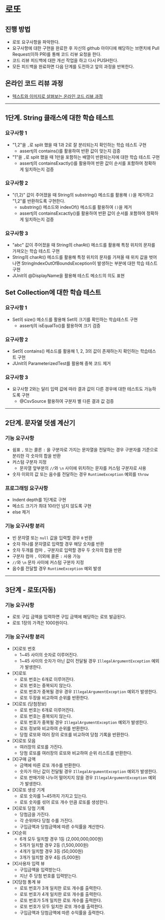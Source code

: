 # 로또
## 진행 방법
* 로또 요구사항을 파악한다.
* 요구사항에 대한 구현을 완료한 후 자신의 github 아이디에 해당하는 브랜치에 Pull Request(이하 PR)를 통해 코드 리뷰 요청을 한다.
* 코드 리뷰 피드백에 대한 개선 작업을 하고 다시 PUSH한다.
* 모든 피드백을 완료하면 다음 단계를 도전하고 앞의 과정을 반복한다.

## 온라인 코드 리뷰 과정
* [텍스트와 이미지로 살펴보는 온라인 코드 리뷰 과정](https://github.com/next-step/nextstep-docs/tree/master/codereview)

---
## 1단계. String 클래스에 대한 학습 테스트 
### 요구사항 1
* "1,2"을 `,`로 split 했을 때 1과 2로 잘 분리되는지 확인하는 학습 테스트 구현
  * assertj의 contains()를 활용하여 반환 값이 맞는지 검증
* "1"을 `,`로 split 했을 때 1만을 포함하는 배열이 반환되는지에 대한 학습 테스트 구현
  * assertj의 containsExactly()를 활용하여 반환 값이 순서를 포함하여 정확하게 일치하는지 검증

### 요구사항 2 
* "(1,2)" 값이 주어졌을 때 String의 substring() 메소드를 활용해 `()`을 제거하고 "1,2"를 반환하도록 구현한다.
  * substring() 메소드와 indexOf() 메소드를 활용하여 `()`을 제거
  * assertj의 containsExcactly()를 활용하여 반환 값이 순서를 포함하여 정확하게 일치하는지 검증

### 요구사항 3
* "abc" 값이 주어졌을 때 String의 charAt() 메소드를 활용해 특정 위치의 문자를 가져오는 학습 테스트 구현
* String의 charAt() 메소드를 활용해 특정 위치의 문자를 가져올 때 위치 값을 벗어나면 StringIndexOutOfBoundsException이 발생하는 부분에 대한 학습 테스트 구현
* JUnit의 @DisplayName을 활용해 테스트 메소드의 의도 표현

## Set Collection에 대한 학습 테스트
### 요구사항 1
* Set의 size() 메소드를 활용해 Set의 크기를 확인하는 학습테스트 구현
  * assertj의 isEqualTo()를 활용하여 크기 검증
### 요구사항 2
* Set의 contains() 메소드를 활용해 1, 2, 3의 값이 존재하는지 확인하는 학습테스트 구현
* JUnit의 ParameterizedTest를 활용해 중복 코드 제거
### 요구사항 3
* 요구사항 2와는 달리 입력 값에 따라 결과 값이 다른 경우에 대한 테스트도 가능하도록 구현
  * @CsvSource 활용하여 구분자 별 다른 결과 값 검증

---
## 2단계. 문자열 덧셈 계산기
### 기능 요구사항
* 쉼표 `,` 또는 콜론 `:` 을 구분자로 가지는 문자열을 전달하는 경우 구분자를 기준으로 분리한 각 숫자의 합을 반환
* 커스텀 구분자 지정
  * 문자열 앞부분의 `//`와 `\n` 사이에 위치하는 문자를 커스텀 구분자로 사용
* 숫자 이외의 값 또는 음수를 전달하는 경우 `RuntimeException` 예외를 `throw`
### 프로그래밍 요구사항
* Indent depth를 1단계로 구현
* 메소드 크기가 최대 10라인 넘지 않도록 구현
* else 제거
### 기능 요구사항 분리
* 빈 문자열 또는 `null` 값을 입력할 경우 `0` 반환 
* 숫자 하나를 문자열로 입력할 경우 해당 숫자를 반환
* 숫자 두개를 컴마 `,` 구분자로 입력할 경우 두 숫자의 합을 반환
* 구분자 컴마 `,` 이외에 콜론 `:` 사용 가능
* `//`와 `\n` 문자 사이에 커스텀 구분자 지정
* 음수를 전달할 경우 `RuntimeException` 예외 발생
---
## 3단계 - 로또(자동)
### 기능 요구사항
* 로또 구입 금액을 입력하면 구입 금액에 해당하는 로또 발급된다.
* 로또 1장의 가격은 1000원이다.

### 기능 요구사항 분리
* \[X\]로또 번호
  * 1~45 사이의 숫자로 이루어진다.
  * 1~45 사이의 숫자가 아닌 값이 전달될 경우 `IllegalArgumentException` 예외가 발생한다.
* \[X\]로또 
  * 로또 번호는 6개로 이루어진다.
  * 로또 번호는 중복되지 않는다.
  * 로또 번호가 중복될 경우 경우 `IllegalArgumentException` 예외가 발생한다.
  * 로또 두장을 비교하여 순위를 반환한다.
* \[X\]로또 (당첨정보)
  * 로또 번호는 6개로 이루어진다.
  * 로또 번호는 중복되지 않는다.
  * 로또 번호가 중복될 경우 `IllegalArgumentException` 예외가 발생한다.
  * 로또 정보와 비교하여 순위를 반환한다.
  * 당첨 로또와 여러 장의 로또를 비교하여 당첨 기록을 반환한다.
* \[X\]로또 모음
  * 여러장의 로또를 가진다.
  * 당첨 로또를 여러장의 로또와 비교하여 순위 리스트를 반환한다. 
* \[X\]구매 금액
  * 금액에 따른 로또 개수를 반환한다.
  * 숫자가 아닌 값이 전달될 경우 `IllegalArgumentException` 예외가 발생한다.
  * 로또 판매가와 나누어 떨어지지 않을 경우 `IllegalArgumentException` 예외가 발생한다.
* \[X\]로또 생성 기계
  * 로또 숫자를 1~45까지 가지고 있는다.
  * 로또 숫자를 섞어 로또 개수 만큼 로또를 생성한다.
* \[X\]로또 당첨 기록
  * 당첨금을 가진다.
  * 각 순위마다 당첨 수를 가진다.
  * 구입금액과 당첨금액에 따른 수익률을 계산한다.
* \[X\]순위
  * 6개 모두 일치할 경우 1등 (2,000,000,000원)
  * 5개가 일치할 경우 2등 (1,500,000원)
  * 4개가 일치할 경우 3등 (50,000원)
  * 3개가 일치할 경우 4등 (5,000원)
* \[X\]사용자 입력 뷰
  * 구입금액을 입력받는다.
  * 지난 주 당첨 번호를 입력받는다.
* \[X\]당첨 통계 뷰
  * 로또 번호가 3개 일치한 로또 개수를 출력한다.
  * 로또 번호가 4개 일치한 로또 개수를 출력한다.
  * 로또 번호가 5개 일치한 로또 개수를 출력한다.
  * 로또 번호가 모두 일치한 로또 개수를 출력한다.
  * 구입금액과 당첨금액에 따른 수익률을 출력한다.

